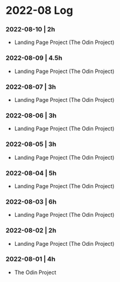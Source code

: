 # 2022-08 Log

### 2022-08-10 | 2h
- Landing Page Project (The Odin Project)

### 2022-08-09 | 4.5h
- Landing Page Project (The Odin Project)

### 2022-08-07 | 3h
- Landing Page Project (The Odin Project)

### 2022-08-06 | 3h
- Landing Page Project (The Odin Project)

### 2022-08-05 | 3h
- Landing Page Project (The Odin Project)

### 2022-08-04 | 5h
- Landing Page Project (The Odin Project)

### 2022-08-03 | 6h
- Landing Page Project (The Odin Project)

### 2022-08-02 | 2h
- Landing Page Project (The Odin Project)

### 2022-08-01 | 4h
- The Odin Project
